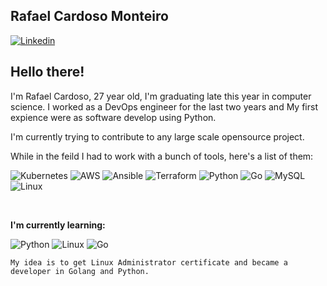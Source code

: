<!-- Your title -->

## Rafael Cardoso Monteiro
[![Linkedin](https://img.shields.io/badge/-LinkedIn-blue?style=flat&logo=Linkedin&logoColor=white)](https://www.linkedin.com/in/rafael-cardoso-monteiro/)

## Hello there!

I'm Rafael Cardoso, 27 year old, I'm graduating late this year in computer science. I worked as a DevOps engineer for the last two years and My first expience were as software develop using Python. 

I'm currently trying to contribute to any large scale opensource project.

While in the feild I had to work with a bunch of tools, here's a list of them:

![Kubernetes](https://img.shields.io/badge/kubernetes-%23326ce5.svg?style=for-the-badge&logo=kubernetes&logoColor=white)
![AWS](https://img.shields.io/badge/AWS-%23FF9900.svg?style=for-the-badge&logo=amazon-aws&logoColor=white)
![Ansible](https://img.shields.io/badge/ansible-%231A1918.svg?style=for-the-badge&logo=ansible&logoColor=white)
![Terraform](https://img.shields.io/badge/terraform-%235835CC.svg?style=for-the-badge&logo=terraform&logoColor=white)
![Python](https://img.shields.io/badge/python-3670A0?style=for-the-badge&logo=python&logoColor=ffdd54)
![Go](https://img.shields.io/badge/go-%2300ADD8.svg?style=for-the-badge&logo=go&logoColor=white)
![MySQL](https://img.shields.io/badge/mysql-%2300f.svg?style=for-the-badge&logo=mysql&logoColor=white)
![Linux](https://img.shields.io/badge/Linux-FCC624?style=for-the-badge&logo=linux&logoColor=black)

<!-- Your badges
You can use the website to generate badges: https://shields.io/
-->
&nbsp;

<!-- Talking about you -->
**I'm currently learning:**

![Python](https://img.shields.io/badge/python-3670A0?style=for-the-badge&logo=python&logoColor=ffdd54)
![Linux](https://img.shields.io/badge/Linux-FCC624?style=for-the-badge&logo=linux&logoColor=black)
![Go](https://img.shields.io/badge/go-%2300ADD8.svg?style=for-the-badge&logo=go&logoColor=white)

`My idea is to get Linux Administrator certificate and became a developer in Golang and Python.`

